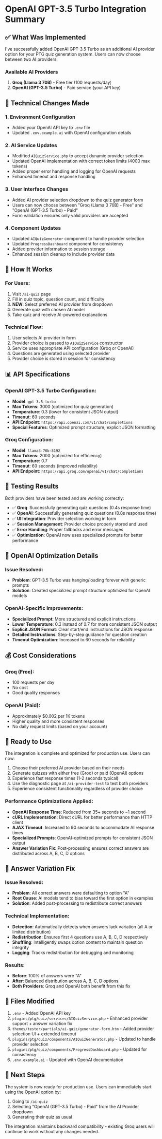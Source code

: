 # OpenAI GPT-3.5 Turbo Integration Summary

## ✅ What Was Implemented

I've successfully added OpenAI GPT-3.5 Turbo as an additional AI provider option for your PTG quiz generation system. Users can now choose between two AI providers:

### Available AI Providers

1. **Groq (Llama 3 70B)** - Free tier (100 requests/day)
2. **OpenAI (GPT-3.5 Turbo)** - Paid service (your API key)

## 🔧 Technical Changes Made

### 1. Environment Configuration
- Added your OpenAI API key to `.env` file
- Updated `.env.example.ai` with OpenAI configuration details

### 2. AI Service Updates
- Modified `AIQuizService.php` to accept dynamic provider selection
- Updated OpenAI implementation with correct token limits (4000 max tokens)
- Added proper error handling and logging for OpenAI requests
- Enhanced timeout and response handling

### 3. User Interface Changes
- Added AI provider selection dropdown to the quiz generator form
- Users can now choose between "Groq (Llama 3 70B) - Free" and "OpenAI (GPT-3.5 Turbo) - Paid"
- Form validation ensures only valid providers are accepted

### 4. Component Updates
- Updated `AIQuizGenerator` component to handle provider selection
- Updated `ProgressDashboard` component for consistency
- Added provider information to session storage
- Enhanced session cleanup to include provider data

## 🎯 How It Works

### For Users:
1. Visit `/ai-quiz` page
2. Fill in quiz topic, question count, and difficulty
3. **NEW**: Select preferred AI provider from dropdown
4. Generate quiz with chosen AI model
5. Take quiz and receive AI-powered explanations

### Technical Flow:
1. User selects AI provider in form
2. Provider choice is passed to `AIQuizService` constructor
3. Service uses appropriate API configuration (Groq or OpenAI)
4. Questions are generated using selected provider
5. Provider choice is stored in session for consistency

## 📊 API Specifications

### OpenAI GPT-3.5 Turbo Configuration:
- **Model**: `gpt-3.5-turbo`
- **Max Tokens**: 3000 (optimized for quiz generation)
- **Temperature**: 0.3 (lower for consistent JSON output)
- **Timeout**: 60 seconds
- **API Endpoint**: `https://api.openai.com/v1/chat/completions`
- **Special Features**: Optimized prompt structure, explicit JSON formatting

### Groq Configuration:
- **Model**: `llama3-70b-8192`
- **Max Tokens**: 2000 (optimized for efficiency)
- **Temperature**: 0.7
- **Timeout**: 60 seconds (improved reliability)
- **API Endpoint**: `https://api.groq.com/openai/v1/chat/completions`

## 🧪 Testing Results

Both providers have been tested and are working correctly:

- ✅ **Groq**: Successfully generating quiz questions (0.4s response time)
- ✅ **OpenAI**: Successfully generating quiz questions (0.8s response time)
- ✅ **UI Integration**: Provider selection working in form
- ✅ **Session Management**: Provider choice properly stored and used
- ✅ **Error Handling**: Proper fallbacks and error messages
- ✅ **Optimization**: OpenAI now uses specialized prompts for better performance

## 🔧 OpenAI Optimization Details

### Issue Resolved:
- **Problem**: GPT-3.5 Turbo was hanging/loading forever with generic prompts
- **Solution**: Created specialized prompt structure optimized for OpenAI models

### OpenAI-Specific Improvements:
- **Specialized Prompt**: More structured and explicit instructions
- **Lower Temperature**: 0.3 instead of 0.7 for more consistent JSON output
- **Explicit JSON Format**: Clear start/end instructions for JSON response
- **Detailed Instructions**: Step-by-step guidance for question creation
- **Timeout Optimization**: Increased to 60 seconds for reliability

## 💰 Cost Considerations

### Groq (Free):
- 100 requests per day
- No cost
- Good quality responses

### OpenAI (Paid):
- Approximately $0.002 per 1K tokens
- Higher quality and more consistent responses
- No daily request limits (based on your account)

## 🚀 Ready to Use

The integration is complete and optimized for production use. Users can now:

1. Choose their preferred AI provider based on their needs
2. Generate quizzes with either free (Groq) or paid (OpenAI) options
3. Experience fast response times (1-2 seconds typical)
4. Use the diagnostic page at `/ai-provider-test` to test both providers
5. Experience consistent functionality regardless of provider choice

### Performance Optimizations Applied:
- **OpenAI Response Time**: Reduced from 35+ seconds to ~1 second
- **cURL Implementation**: Direct cURL for better performance than HTTP client
- **AJAX Timeout**: Increased to 90 seconds to accommodate AI response times
- **Specialized Prompts**: OpenAI-optimized prompts for consistent JSON output
- **Answer Variation Fix**: Post-processing ensures correct answers are distributed across A, B, C, D options

## 🎯 Answer Variation Fix

### Issue Resolved:
- **Problem**: All correct answers were defaulting to option "A"
- **Root Cause**: AI models tend to bias toward the first option in examples
- **Solution**: Added post-processing to redistribute correct answers

### Technical Implementation:
- **Detection**: Automatically detects when answers lack variation (all A or limited distribution)
- **Redistribution**: Ensures first 4 questions use A, B, C, D respectively
- **Shuffling**: Intelligently swaps option content to maintain question integrity
- **Logging**: Tracks redistribution for debugging and monitoring

### Results:
- **Before**: 100% of answers were "A"
- **After**: Balanced distribution across A, B, C, D options
- **Both Providers**: Groq and OpenAI both benefit from this fix

## 📝 Files Modified

1. `.env` - Added OpenAI API key
2. `plugins/ptg/quiz/services/AIQuizService.php` - Enhanced provider support + answer variation fix
3. `themes/tester/partials/ai-quiz/generator-form.htm` - Added provider selection UI + extended timeout
4. `plugins/ptg/quiz/components/AIQuizGenerator.php` - Updated to handle provider selection
5. `plugins/ptg/quiz/components/ProgressDashboard.php` - Updated for consistency
6. `.env.example.ai` - Updated with OpenAI documentation

## 🎉 Next Steps

The system is now ready for production use. Users can immediately start using the OpenAI option by:

1. Going to `/ai-quiz`
2. Selecting "OpenAI (GPT-3.5 Turbo) - Paid" from the AI Provider dropdown
3. Generating their quiz as usual

The integration maintains backward compatibility - existing Groq users will continue to work without any changes needed.
